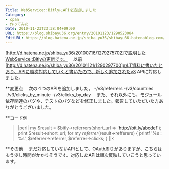 ```yaml
---
Title: WebService::BitlyにAPIを追加しました
Category:
- cpan
- 作ってみた
Date: 2010-11-23T23:38:04+09:00
URL: https://blog.shibayu36.org/entry/20101123/1290523084
EditURL: https://blog.hatena.ne.jp/shiba_yu36/shibayu36.hatenablog.com/atom/entry/12704591929888039095
---
```



  [http://d.hatena.ne.jp/shiba_yu36/20100716/1279275702]で説明したWebService::Bitlyの更新です。
　以前[http://d.hatena.ne.jp/shiba_yu36/20101121/1290297700]のLT資料に書いたとおり、APIに順次対応していくと書いたので、新しく追加されたv3 APIに対応しました。

**変更点
　次の４つのAPIを追加しました。
-/v3/referrers
-/v3/countries
-/v3/clicks_by_minute
-/v3/clicks_by_day
　また、それ以外にも、モジュール依存関連のバグや、テストのバグなどを修正しました。報告していただいた方ありがとうございました。

**コード例
>|perl|
my $result = $bitly->referrers(short_url => 'http://bit.ly/abcdef');
print $result->short_url;
for my $referrer ($result->refferers) {
    printf '%s : %s', $referrer->referrer, $referrer->clicks;
}
||<

**その他
　まだ対応していないAPIとして、OAuth周りがありますが、こちらはもう少し時間がかかりそうです。対応したAPIは順次反映していこうと思っています。
